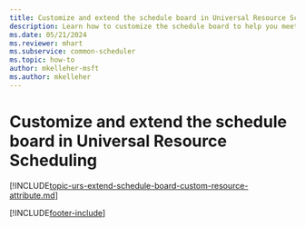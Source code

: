 ```yaml
---
title: Customize and extend the schedule board in Universal Resource Scheduling
description: Learn how to customize the schedule board to help you meet business needs. Walk through an example to understand why and how to employ these customizations.
ms.date: 05/21/2024
ms.reviewer: mhart
ms.subservice: common-scheduler
ms.topic: how-to
author: mkelleher-msft
ms.author: mkelleher
---
```


# Customize and extend the schedule board in Universal Resource Scheduling

[!INCLUDE[topic-urs-extend-schedule-board-custom-resource-attribute.md](../shared/urs/extend-schedule-board-custom-resource-attribute.md)]

[!INCLUDE[footer-include](../includes/footer-banner.md)]
